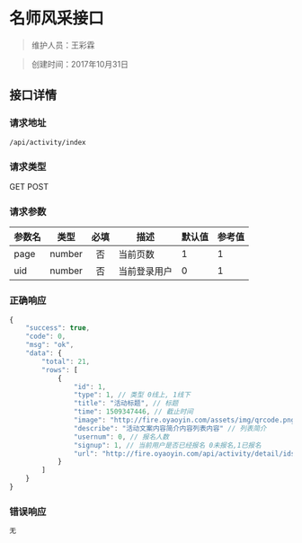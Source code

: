 # 名师风采接口

> 维护人员：王彩霖

> 创建时间：2017年10月31日

## 接口详情

### 请求地址
```
/api/activity/index
```

### 请求类型
GET POST

### 请求参数
| 参数名 | 类型 | 必填 | 描述 | 默认值 | 参考值 |
| --- | :---: | :---: | --- | --- | --- |
| page | number | 否 | 当前页数 | 1 | 1 |
| uid | number | 否 | 当前登录用户 | 0 | 1 |


### 正确响应
```javascript
{
    "success": true,
    "code": 0,
    "msg": "ok",
    "data": {
        "total": 21,
        "rows": [
            {
                "id": 1,
                "type": 1, // 类型 0线上, 1线下
                "title": "活动标题", // 标题
                "time": 1509347446, // 截止时间
                "image": "http://fire.oyaoyin.com/assets/img/qrcode.png",
                "describe": "活动文案内容简介内容列表内容" // 列表简介
                "usernum": 0, // 报名人数
                "signup": 1, // 当前用户是否已经报名 0未报名,1已报名
                "url": "http://fire.oyaoyin.com/api/activity/detail/ids/1" // 详情页url
            }
        ]
    }
}
```

### 错误响应
```javascript
无
```
